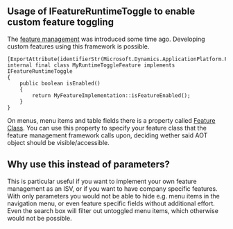 ## Usage of IFeatureRuntimeToggle to enable custom feature toggling

The [feature management](https://learn.microsoft.com/en-us/dynamics365/fin-ops-core/fin-ops/get-started/feature-management/feature-management-overview) was introduced some time ago. Developing custom features using this framework is possible.


```axapta
[ExportAttribute(identifierStr(Microsoft.Dynamics.ApplicationPlatform.FeatureExposure.IFeatureRuntimeToggle))]
internal final class MyRuntimeToggleFeature implements IFeatureRuntimeToggle
{
    public boolean isEnabled()
    {
        return MyFeatureImplementation::isFeatureEnabled();
    }
}
```

On menus, menu items and table fields there is a property called [Feature Class](https://learn.microsoft.com/en-us/dynamics365/fin-ops-core/fin-ops/get-started/feature-management/feature-management-overview#what-is-a-feature-class).
You can use this property to specify your feature class that the feature management framework calls
upon, deciding wether said AOT object should be visible/accessible.

## Why use this instead of parameters?

This is particular useful if you want to implement your own feature management as an ISV,
or if you want to have company specific features. With only parameters you would not be able to
hide e.g. menu items in the navigation menu, or even feature specific fields without additional effort.
Even the search box will filter out untoggled menu items, which otherwise would not be possible.
